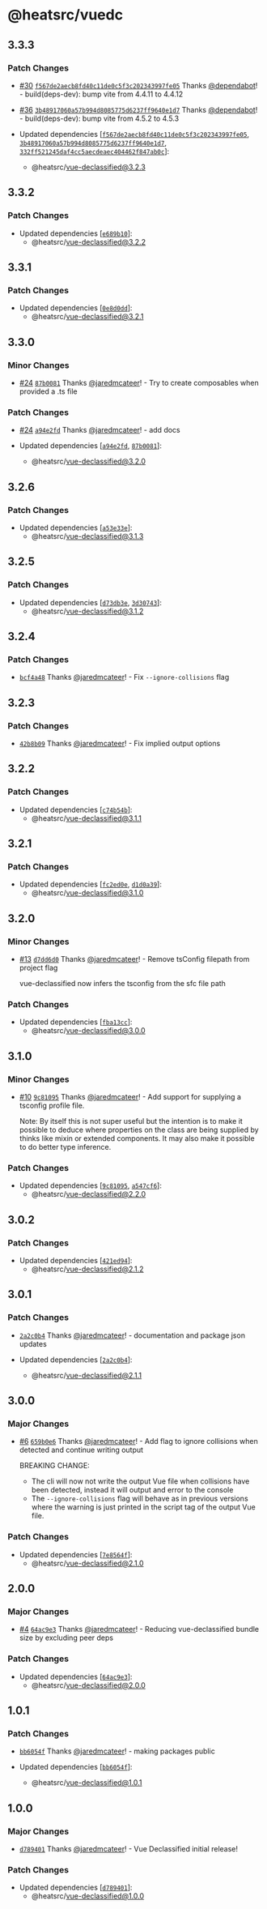 # @heatsrc/vuedc

## 3.3.3

### Patch Changes

- [#30](https://github.com/heatsrc/vue-declassified/pull/30) [`f567de2aecb8fd40c11de0c5f3c202343997fe05`](https://github.com/heatsrc/vue-declassified/commit/f567de2aecb8fd40c11de0c5f3c202343997fe05) Thanks [@dependabot](https://github.com/apps/dependabot)! - build(deps-dev): bump vite from 4.4.11 to 4.4.12

- [#36](https://github.com/heatsrc/vue-declassified/pull/36) [`3b48917060a57b994d8085775d6237ff9640e1d7`](https://github.com/heatsrc/vue-declassified/commit/3b48917060a57b994d8085775d6237ff9640e1d7) Thanks [@dependabot](https://github.com/apps/dependabot)! - build(deps-dev): bump vite from 4.5.2 to 4.5.3

- Updated dependencies [[`f567de2aecb8fd40c11de0c5f3c202343997fe05`](https://github.com/heatsrc/vue-declassified/commit/f567de2aecb8fd40c11de0c5f3c202343997fe05), [`3b48917060a57b994d8085775d6237ff9640e1d7`](https://github.com/heatsrc/vue-declassified/commit/3b48917060a57b994d8085775d6237ff9640e1d7), [`332ff521245daf4cc5aecdeaec404462f847ab0c`](https://github.com/heatsrc/vue-declassified/commit/332ff521245daf4cc5aecdeaec404462f847ab0c)]:
  - @heatsrc/vue-declassified@3.2.3

## 3.3.2

### Patch Changes

- Updated dependencies [[`e689b10`](https://github.com/heatsrc/vue-declassified/commit/e689b1048f80a353be931f981caf33fc920d69e1)]:
  - @heatsrc/vue-declassified@3.2.2

## 3.3.1

### Patch Changes

- Updated dependencies [[`0e8d0dd`](https://github.com/heatsrc/vue-declassified/commit/0e8d0dd4c9c412c7191e242e5b7141d30d64d9d0)]:
  - @heatsrc/vue-declassified@3.2.1

## 3.3.0

### Minor Changes

- [#24](https://github.com/heatsrc/vue-declassified/pull/24) [`87b0081`](https://github.com/heatsrc/vue-declassified/commit/87b0081c9e1c57bf8d868dcabc973b6b88d50e79) Thanks [@jaredmcateer](https://github.com/jaredmcateer)! - Try to create composables when provided a .ts file

### Patch Changes

- [#24](https://github.com/heatsrc/vue-declassified/pull/24) [`a94e2fd`](https://github.com/heatsrc/vue-declassified/commit/a94e2fd5bd21141e1b85177e2f5f915458a2563d) Thanks [@jaredmcateer](https://github.com/jaredmcateer)! - add docs

- Updated dependencies [[`a94e2fd`](https://github.com/heatsrc/vue-declassified/commit/a94e2fd5bd21141e1b85177e2f5f915458a2563d), [`87b0081`](https://github.com/heatsrc/vue-declassified/commit/87b0081c9e1c57bf8d868dcabc973b6b88d50e79)]:
  - @heatsrc/vue-declassified@3.2.0

## 3.2.6

### Patch Changes

- Updated dependencies [[`a53e33e`](https://github.com/heatsrc/vue-declassified/commit/a53e33eb241a5966e7b27199bb2b81b286b7367b)]:
  - @heatsrc/vue-declassified@3.1.3

## 3.2.5

### Patch Changes

- Updated dependencies [[`d73db3e`](https://github.com/heatsrc/vue-declassified/commit/d73db3efa5d3a1d428ba8c5f57fdf7f7624923f6), [`3d30743`](https://github.com/heatsrc/vue-declassified/commit/3d30743dc0199909f09215578832e0220c079b88)]:
  - @heatsrc/vue-declassified@3.1.2

## 3.2.4

### Patch Changes

- [`bcf4a48`](https://github.com/heatsrc/vue-declassified/commit/bcf4a48939d896c600353e4f22b11e32a38189dc) Thanks [@jaredmcateer](https://github.com/jaredmcateer)! - Fix `--ignore-collisions` flag

## 3.2.3

### Patch Changes

- [`42b8b09`](https://github.com/heatsrc/vue-declassified/commit/42b8b098689e2ecf598508eee75bc702671de8a7) Thanks [@jaredmcateer](https://github.com/jaredmcateer)! - Fix implied output options

## 3.2.2

### Patch Changes

- Updated dependencies [[`c74b54b`](https://github.com/heatsrc/vue-declassified/commit/c74b54be7a6d1c76b93dcf7f50fe0ac34e937cd4)]:
  - @heatsrc/vue-declassified@3.1.1

## 3.2.1

### Patch Changes

- Updated dependencies [[`fc2ed0e`](https://github.com/heatsrc/vue-declassified/commit/fc2ed0e218b3526e9c0a956a90e24427d2d2ce30), [`d1d0a39`](https://github.com/heatsrc/vue-declassified/commit/d1d0a399486b73510d9b1aebecf5c08e6802c9a3)]:
  - @heatsrc/vue-declassified@3.1.0

## 3.2.0

### Minor Changes

- [#13](https://github.com/heatsrc/vue-declassified/pull/13) [`d7dd6d0`](https://github.com/heatsrc/vue-declassified/commit/d7dd6d06124b2a73fd9908aa59139f76ee872a25) Thanks [@jaredmcateer](https://github.com/jaredmcateer)! - Remove tsConfig filepath from project flag

  vue-declassified now infers the tsconfig from the sfc file path

### Patch Changes

- Updated dependencies [[`fba13cc`](https://github.com/heatsrc/vue-declassified/commit/fba13cc61c600ecfd3bf3892b2d7343edca7e75b)]:
  - @heatsrc/vue-declassified@3.0.0

## 3.1.0

### Minor Changes

- [#10](https://github.com/heatsrc/vue-declassified/pull/10) [`9c81095`](https://github.com/heatsrc/vue-declassified/commit/9c8109554f5daa02c6de2180da7500b66cc230ab) Thanks [@jaredmcateer](https://github.com/jaredmcateer)! - Add support for supplying a tsconfig profile file.

  Note: By itself this is not super useful but the intention is to make it possible to deduce where properties on the class are being supplied by thinks like mixin or extended components. It may also make it possible to do better type inference.

### Patch Changes

- Updated dependencies [[`9c81095`](https://github.com/heatsrc/vue-declassified/commit/9c8109554f5daa02c6de2180da7500b66cc230ab), [`a547cf6`](https://github.com/heatsrc/vue-declassified/commit/a547cf6cfafc4505c259729463b3e322e3cd804e)]:
  - @heatsrc/vue-declassified@2.2.0

## 3.0.2

### Patch Changes

- Updated dependencies [[`421ed94`](https://github.com/heatsrc/vue-declassified/commit/421ed94faf055b5c446b38a471f522bc8bfcbf41)]:
  - @heatsrc/vue-declassified@2.1.2

## 3.0.1

### Patch Changes

- [`2a2c0b4`](https://github.com/heatsrc/vue-declassified/commit/2a2c0b43da9ff625d931ca6caa45424bd82113c1) Thanks [@jaredmcateer](https://github.com/jaredmcateer)! - documentation and package json updates

- Updated dependencies [[`2a2c0b4`](https://github.com/heatsrc/vue-declassified/commit/2a2c0b43da9ff625d931ca6caa45424bd82113c1)]:
  - @heatsrc/vue-declassified@2.1.1

## 3.0.0

### Major Changes

- [#6](https://github.com/heatsrc/vue-declassified/pull/6) [`659b0e6`](https://github.com/heatsrc/vue-declassified/commit/659b0e617af28bd75efebded1115e993c87987ad) Thanks [@jaredmcateer](https://github.com/jaredmcateer)! - Add flag to ignore collisions when detected and continue writing output

  BREAKING CHANGE:

  - The cli will now not write the output Vue file when collisions have been detected, instead it will output and error to the console
  - The `--ignore-collisions` flag will behave as in previous versions where the warning is just printed in the script tag of the output Vue file.

### Patch Changes

- Updated dependencies [[`7e8564f`](https://github.com/heatsrc/vue-declassified/commit/7e8564fb6c9aa776c6e933b1404b31107dfeb5b4)]:
  - @heatsrc/vue-declassified@2.1.0

## 2.0.0

### Major Changes

- [#4](https://github.com/heatsrc/vue-declassified/pull/4) [`64ac9e3`](https://github.com/heatsrc/vue-declassified/commit/64ac9e3a57e8575d8e0eb0e9a63a91a166235961) Thanks [@jaredmcateer](https://github.com/jaredmcateer)! - Reducing vue-declassified bundle size by excluding peer deps

### Patch Changes

- Updated dependencies [[`64ac9e3`](https://github.com/heatsrc/vue-declassified/commit/64ac9e3a57e8575d8e0eb0e9a63a91a166235961)]:
  - @heatsrc/vue-declassified@2.0.0

## 1.0.1

### Patch Changes

- [`bb6054f`](https://github.com/heatsrc/vue-declassified/commit/bb6054f7af0a21b2306b399982e38e2466bb9145) Thanks [@jaredmcateer](https://github.com/jaredmcateer)! - making packages public

- Updated dependencies [[`bb6054f`](https://github.com/heatsrc/vue-declassified/commit/bb6054f7af0a21b2306b399982e38e2466bb9145)]:
  - @heatsrc/vue-declassified@1.0.1

## 1.0.0

### Major Changes

- [`d789401`](https://github.com/heatsrc/vue-declassified/commit/d7894011395bb0f5d6c4bc7da243fe07a40fa055) Thanks [@jaredmcateer](https://github.com/jaredmcateer)! - Vue Declassified initial release!

### Patch Changes

- Updated dependencies [[`d789401`](https://github.com/heatsrc/vue-declassified/commit/d7894011395bb0f5d6c4bc7da243fe07a40fa055)]:
  - @heatsrc/vue-declassified@1.0.0
